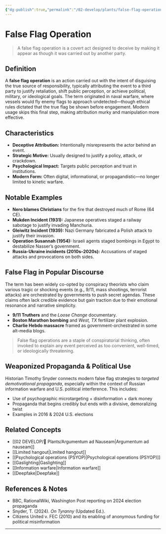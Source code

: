 ```yaml
---
{"dg-publish":true,"permalink":"/02-develop/plants/false-flag-operation/","title":"False Flag Operation","tags":["fallacies","deception","information-literacy","conspiracy-theories"]}
---
```


# False Flag Operation

> A false flag operation is a covert act designed to deceive by making it appear as though it was carried out by another party.

## Definition

A **false flag operation** is an action carried out with the intent of disguising the true source of responsibility, typically attributing the event to a third party to justify retaliation, shift public perception, or achieve political, military, or ideological goals. The term originated in naval warfare, where vessels would fly enemy flags to approach undetected—though ethical rules dictated that the true flag be shown before engagement. Modern usage skips this final step, making attribution murky and manipulation more effective.

## Characteristics

- **Deceptive Attribution:** Intentionally misrepresents the actor behind an event.
- **Strategic Motive:** Usually designed to justify a policy, attack, or crackdown.
- **Psychological Impact:** Targets public perception and trust in institutions.
- **Modern Form:** Often digital, informational, or propagandistic—no longer limited to kinetic warfare.

## Notable Examples

- **Nero blames Christians** for the fire that destroyed much of Rome (64 CE).
- **Mukden Incident (1931):** Japanese operatives staged a railway sabotage to justify invading Manchuria.
- **Gleiwitz Incident (1939):** Nazi Germany fabricated a Polish attack to justify their invasion.
- **Operation Susannah (1954):** Israeli agents staged bombings in Egypt to destabilize Nasser’s government.
- **Russia-Ukraine incidents (2010s–2020s):** Accusations of staged attacks and provocations on both sides.

## False Flag in Popular Discourse

The term has been widely co-opted by conspiracy theorists who claim various tragic or shocking events (e.g., 9/11, mass shootings, terrorist attacks) are orchestrated by governments to push secret agendas. These claims often lack credible evidence but gain traction due to their emotional resonance and narrative simplicity.

- **9/11 Truthers** and the *Loose Change* documentary.
- **Boston Marathon bombing** and *West, TX* fertilizer plant explosion.
- **Charlie Hebdo massacre** framed as government-orchestrated in some alt-media blogs.

> False flag operations are a staple of conspiratorial thinking, often invoked to explain any event perceived as too convenient, well-timed, or ideologically threatening.

## Weaponized Propaganda & Political Use

Historian Timothy Snyder connects modern false flag strategies to *targeted demotivational propaganda*, especially within the context of Russian information warfare and U.S. political interference. This includes:

- Use of psychographic microtargeting + disinformation + dark money
- Propaganda that begins credibly but ends with a divisive, demoralizing twist
- Examples in 2016 & 2024 U.S. elections

## Related Concepts

- [[02 DEVELOP/🌿 Plants/Argumentum ad Nauseam\|Argumentum ad nauseam]]
- [[Limited hangout\|Limited hangout]]
- [[Psychological operations (PSYOP)\|Psychological operations (PSYOP)]]
- [[Gaslighting\|Gaslighting]]
- [[Information warfare\|Information warfare]]
- [[Deepfake\|Deepfake]]

## References & Notes

- BBC, RationalWiki, Washington Post reporting on 2024 election propaganda
- Snyder, T. (2024). *On Tyranny* (Updated Ed.).
- Citizens United v. FEC (2010) and its enabling of anonymous funding for political misinformation

---